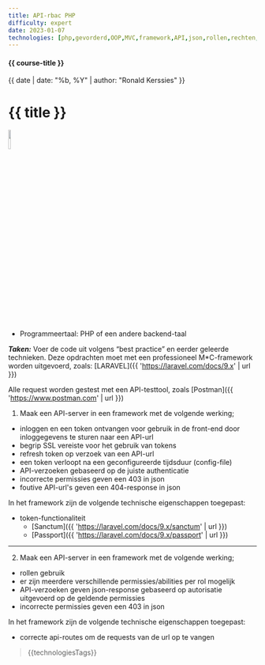 ```yaml
---
title: API-rbac PHP
difficulty: expert
date: 2023-01-07
technologies: [php,gevorderd,OOP,MVC,framework,API,json,rollen,rechten,rbac,database,CRUD,postman]
---
```


#### {{ course-title }}
{{ date | date: "%b, %Y" | author: "Ronald Kerssies" }}

# {{ title }}

<img src="{{ '/_assets/api/Laravel-logo.png' | url }}" style="width:10%;">

* Programmeertaal: PHP of een andere backend-taal

***Taken:***
Voer de code uit volgens “best practice” en eerder geleerde technieken.
Deze opdrachten moet met een professioneel M*C-framework worden uitgevoerd,
zoals: [LARAVEL]({{ 'https://laravel.com/docs/9.x' | url }})

Alle request worden gestest met een API-testtool, zoals [Postman]({{ 'https://www.postman.com' | url }})

>>>>
1. Maak een API-server in een framework met de volgende werking;
* inloggen en een token ontvangen voor gebruik in de front-end door inloggegevens te sturen naar een API-url
* begrip SSL vereiste voor het gebruik van tokens
* refresh token op verzoek van een API-url
* een token verloopt na een geconfigureerde tijdsduur (config-file)
* API-verzoeken gebaseerd op de juiste authenticatie
* incorrecte permissies geven een 403 in json
* foutive API-url's geven een 404-response in json

In het framework zijn de volgende technische eigenschappen toegepast:
* token-functionaliteit
    * [Sanctum]({{ 'https://laravel.com/docs/9.x/sanctum' | url }})
    * [Passport]({{ 'https://laravel.com/docs/9.x/passport' | url }})


<hr>

2. Maak een API-server in een framework met de volgende werking;
* rollen gebruik
* er zijn meerdere verschillende permissies/abilities per rol mogelijk
* API-verzoeken geven json-response gebaseerd op autorisatie uitgevoerd op de geldende permissies
* incorrecte permissies geven een 403 in json

In het framework zijn de volgende technische eigenschappen toegepast:
* correcte api-routes om de requests van de url op te vangen

> {{technologiesTags}}
